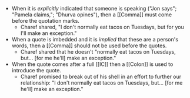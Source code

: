- When it is *explicitly* indicated that someone is speaking ("Jon says"; "Pamela claims,"; "Dhurva opines"), then a [[Comma]] must come before the quotation marks.
	- Charef shared, "I don't normally eat tacos on Tuesdays, but for you I'll make an exception."
- When a quote is imbedded and it is *implied* that these are a person's words, then a [[Comma]] should not be used before the quotes.
	- Charef shared that he doesn't "normally eat tacos on Tuesdays, but... [for me he'll] make an exception."
- When the quote comes after a full [[IC]] then a [[Colon]] is used to introduce the quote.
	- Charef promised to break out of his shell in an effort to further our relationship: "I don't normally eat tacos on Tuesdays, but... [for me he'll] make an exception."